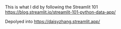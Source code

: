 This is what I did by following the Streamlit 101 https://blog.streamlit.io/streamlit-101-python-data-app/

Depolyed into https://daisyzhang.streamlit.app/ 
